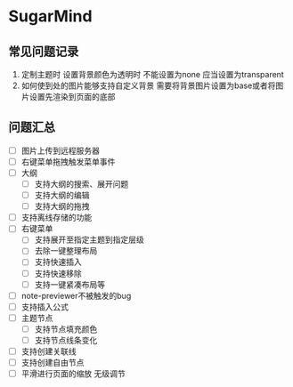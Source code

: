 # SugarMind

## 常见问题记录
1. 定制主题时 设置背景颜色为透明时 不能设置为none 应当设置为transparent
2. 如何使到处的图片能够支持自定义背景 需要将背景图片设置为base或者将图片设置先渲染到页面的底部


## 问题汇总
- [ ] 图片上传到远程服务器
- [ ] 右键菜单拖拽触发菜单事件
- [ ] 大纲
  - [ ] 支持大纲的搜索、展开问题
  - [ ] 支持大纲的编辑
  - [ ] 支持大纲的拖拽
- [ ] 支持离线存储的功能
- [ ] 右键菜单
  - [ ] 支持展开至指定主题到指定层级
  - [ ] 去除一键整理布局
  - [ ] 支持快速插入
  - [ ] 支持快速移除
  - [ ] 支持一键紧凑布局等
- [ ] note-previewer不被触发的bug
- [ ] 支持插入公式
- [ ] 主题节点
  - [ ] 支持节点填充颜色
  - [ ] 支持节点线条变化
- [ ] 支持创建关联线
- [ ] 支持创建自由节点
- [ ] 平滑进行页面的缩放 无级调节
